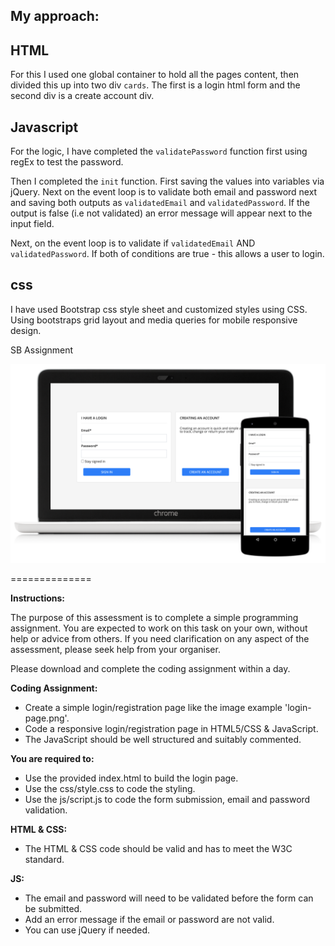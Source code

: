 ## My approach:

## HTML
For this I used one global container to hold all the pages content, then divided this up into two div `cards`. The first is a login html form and the second div is a create account div. 

## Javascript
For the logic, I have completed the `validatePassword` function first using regEx to test the password.

Then I completed the `init` function. First saving the values into variables via jQuery. Next on the event loop is to validate both email and password next and saving both outputs as `validatedEmail` and `validatedPassword`. If the output is false (i.e not validated) an error message will appear next to the input field.

Next, on the event loop is to validate if `validatedEmail` AND `validatedPassword`. If both of conditions are true - this allows a user to login.

## css
I have used Bootstrap css style sheet and customized styles using CSS. Using bootstraps grid layout and media queries for mobile responsive design.


SB Assignment

![Devices](devices.png)

==============

**Instructions:**

The purpose of this assessment is to complete a simple programming assignment.
You are expected to work on this task on your own, without help or advice from others. 
If you need clarification on any aspect of the assessment, please seek help from your organiser.

Please download and complete the coding assignment within a day.


**Coding Assignment:**

- Create a simple login/registration page like the image example 'login-page.png'.
- Code a responsive login/registration page in HTML5/CSS & JavaScript.
- The JavaScript should be well structured and suitably commented.

**You are required to:**

- Use the provided index.html to build the login page.
- Use the css/style.css to code the styling.
- Use the js/script.js to code the form submission, email and password validation.

**HTML & CSS:**

- The HTML & CSS code should be valid and has to meet the W3C standard.

**JS:**

- The email and password will need to be validated before the form can be submitted.
- Add an error message if the email or password are not valid.
- You can use jQuery if needed.